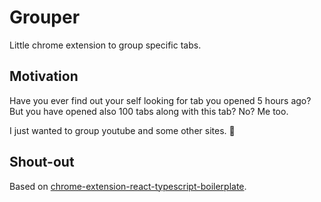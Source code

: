 # Grouper

Little chrome extension to group specific tabs.

## Motivation

Have you ever find out your self looking for tab you opened 5 hours ago? But you have opened also 100 tabs along with this tab? No? Me too.

I just wanted to group youtube and some other sites. 🙂

## Shout-out

Based on [chrome-extension-react-typescript-boilerplate](https://github.com/martellaj/chrome-extension-react-typescript-boilerplate).
